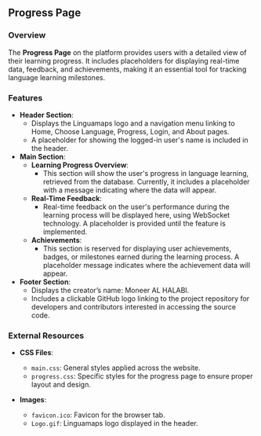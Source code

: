 ## Progress Page

### Overview

The **Progress Page** on the platform provides users with a detailed view of their learning progress. It includes placeholders for displaying real-time data, feedback, and achievements, making it an essential tool for tracking language learning milestones.

### Features

- **Header Section**:
  - Displays the Linguamaps logo and a navigation menu linking to Home, Choose Language, Progress, Login, and About pages.
  - A placeholder for showing the logged-in user's name is included in the header.
- **Main Section**:
  - **Learning Progress Overview**:
    - This section will show the user's progress in language learning, retrieved from the database. Currently, it includes a placeholder with a message indicating where the data will appear.
  - **Real-Time Feedback**:
    - Real-time feedback on the user's performance during the learning process will be displayed here, using WebSocket technology. A placeholder is provided until the feature is implemented.
  - **Achievements**:
    - This section is reserved for displaying user achievements, badges, or milestones earned during the learning process. A placeholder message indicates where the achievement data will appear.
- **Footer Section**:
  - Displays the creator’s name: Moneer AL HALABI.
  - Includes a clickable GitHub logo linking to the project repository for developers and contributors interested in accessing the source code.

### External Resources

- **CSS Files**:

  - `main.css`: General styles applied across the website.
  - `progress.css`: Specific styles for the progress page to ensure proper layout and design.

- **Images**:
  - `favicon.ico`: Favicon for the browser tab.
  - `Logo.gif`: Linguamaps logo displayed in the header.
